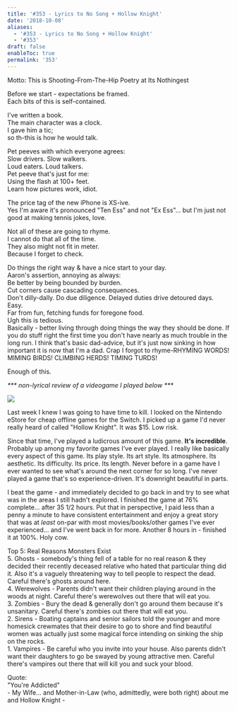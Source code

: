 ```yaml
---
title: '#353 - Lyrics to No Song + Hollow Knight'
date: '2018-10-08'
aliases:
  - '#353 - Lyrics to No Song + Hollow Knight'
  - '#353'
draft: false
enableToc: true
permalink: '353'
---
```


Motto: This is Shooting-From-The-Hip Poetry at Its Nothingest  
  
Before we start - expectations be framed.  
Each bits of this is self-contained.   
  
I've written a book.  
The main character was a clock.  
I gave him a tic;  
so th-this is how he would talk.  
  
Pet peeves with which everyone agrees:  
Slow drivers. Slow walkers.  
Loud eaters. Loud talkers.  
Pet peeve that's just for me:  
Using the flash at 100+ feet.  
Learn how pictures work, idiot.  
  
The price tag of the new iPhone is XS-ive.  
Yes I'm aware it's pronounced "Ten Ess" and not "Ex Ess"... but I'm just not good at making tennis jokes, love.  
  
Not all of these are going to rhyme.  
I cannot do that all of the time.  
They also might not fit in meter.  
Because I forget to check.  
  
Do things the right way & have a nice start to your day.  
Aaron's assertion, annoying as always:  
Be better by being bounded by burden.  
Cut corners cause cascading consequences.  
Don't dilly-dally. Do due diligence. Delayed duties drive detoured days.  
Easy.  
Far from fun, fetching funds for foregone food.  
Ugh this is tedious.  
Basically - better living through doing things the way they should be done. If you do stuff right the first time you don't have nearly as much trouble in the long run. I think that's basic dad-advice, but it's just now sinking in how important it is now that I'm a dad. Crap I forgot to rhyme-RHYMING WORDS! MIMING BIRDS! CLIMBING HERDS! TIMING TURDS!  
  
Enough of this.  
  
_\*\*\* non-lyrical review of a videogame I played below \*\*\*_  

[![](assets/353-1.jpg)](https://1.bp.blogspot.com/-VToM%5Ftvq0SI/W7pfc4vXPnI/AAAAAAADe6A/KiAQfa0Ss543%5Fr5u6b0ZJv37B%5FP0HLSegCLcBGAs/s1600/%2523353%2B-%2BHollow%2BKnight.jpg)

  
Last week I knew I was going to have time to kill. I looked on the Nintendo eStore for cheap offline games for the Switch. I picked up a game I'd never really heard of called "Hollow Knight". It was $15\. Low risk.  
  
Since that time, I've played a ludicrous amount of this game. **It's incredible**. Probably up among my favorite games I've ever played. I really like basically every aspect of this game. Its play style. Its art style. Its atmosphere. Its aesthetic. Its difficulty. Its price. Its length. Never before in a game have I ever wanted to see what's around the next corner for so long. I've never played a game that's so experience-driven. It's downright beautiful in parts.  
  
I beat the game - and immediately decided to go back in and try to see what was in the areas I still hadn't explored. I finished the game at 76% complete... after 35 1/2 hours. Put that in perspective, I paid less than a penny a minute to have consistent entertainment and enjoy a great story that was at _least_ on-par with most movies/books/other games I've ever experienced... and I've went back in for more. Another 8 hours in - finished it at 100%. Holy cow.  
  
Top 5: Real Reasons Monsters Exist  
5\. Ghosts - somebody's thing fell of a table for no real reason & they decided their recently deceased relative who hated that particular thing did it. Also it's a vaguely threatening way to tell people to respect the dead. Careful there's ghosts around here.   
4\. Werewolves - Parents didn't want their children playing around in the woods at night. Careful there's werewolves out there that will eat you.  
3\. Zombies - Bury the dead & generally don't go around them because it's unsanitary. Careful there's zombies out there that will eat you.  
2\. Sirens - Boating captains and senior sailors told the younger and more homesick crewmates that their desire to go to shore and find beautiful women was actually just some magical force intending on sinking the ship on the rocks.  
1\. Vampires - Be careful who you invite into your house. Also parents didn't want their daughters to go be swayed by young attractive men. Careful there's vampires out there that will kill you and suck your blood.  
  
Quote:  
"You're Addicted"  
\- My Wife... and Mother-in-Law (who, admittedly, were both right) about me and Hollow Knight -
